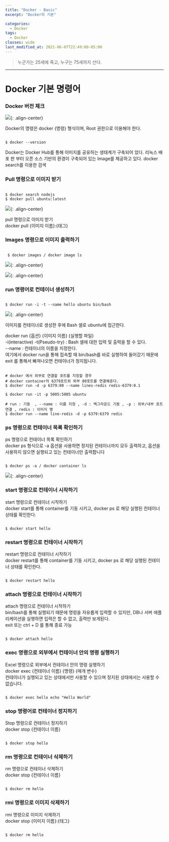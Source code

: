 ```yaml
---
title: "Docker - Basic"
excerpt: "Docker의 기본"

categories:
  - Docker
tags:
  - Docker 
classes: wide
last_modified_at: 2021-06-07T22:49:00-05:00
---
```


> 누군가는 25세에 죽고, 누구는 75세까지 산다. 

***

# Docker 기본 명령어

### Docker 버전 체크 

![](https://keepinmindsh.github.io/lines/assets/img/docker_001.png){: .align-center}

Docker의 명령은 docker {명령} 형식이며, Root 권한으로 이용해야 한다.

```shell

$ docker --version

```

Docker는 Docker Hub를 통해 이미지를 공유하는 생태계가 구축되어 았다. 리눅스 배포 판 부터 오픈 소스 기반의 환경이 구축되어 있는 Image를 제공하고 있다. docker search를 이용한 검색

### Pull 명령으로 이미지 받기 

```shell

$ docker search nodejs
$ docker pull ubuntu:latest

```

![](https://keepinmindsh.github.io/lines/assets/img/docker_002.png){: .align-center}

pull 명령으로 이미지 받기   
docker pull {이미지 이름}:{태그}

### Images 명령으로 이미지 출력하기 

```shell

 $ docker images / docker image ls

```

![](https://keepinmindsh.github.io/lines/assets/img/docker_003.png){: .align-center}

![](https://keepinmindsh.github.io/lines/assets/img/docker_004.png){: .align-center}

### run 명령어로 컨테이너 생성하기 

```shell

$ docker run -i -t --name hello ubuntu bin/bash

```

![](https://keepinmindsh.github.io/lines/assets/img/docker_005.png){: .align-center}

이미지를 컨테이너로 생성한 후에 Bash 셀로 ubuntu에 접근한다.  

docker run {옵션} {이미지 이름} {실행할 파일}  
-i(interactive) -t(Pseudo-try) : Bash 셀에 대한 입력 및 출력을 할 수 있다.  
--name : 컨테이너의 이름을 지정한다.  
여기에서 docker run을 통해 접속할 때 bin/bash를 바로 실행하여 들어갔기 때문에 exit 를 통해서 빠져나오면 컨테이너가 정지됩니다.  

```shell

# docker 에서 외부로 연결할 포트를 지정할 경우 
# docker container의 6379포트외 외부 80포트를 연결해준다.
$ docker run -d -p 6379:80 --name lines-redis redis-6379:0.1

$ docker run -it -p 5005:5005 ubuntu

# run : 기동  , --name : 이름 지정 , -d : 백그라운드 기동 , -p : 외부/내부 포트 연결 , redis : 이미지 명 
$ docker run --name line-redis -d -p 6379:6379 redis

```

### ps 명령으로 컨테이너 목록 확인하기 

ps 명령으로 컨테이너 목록 확인하기  
docker ps 형식으로 -a 옵션을 사용하면 정지된 컨테이너까지 모두 출력하고, 옵션을 사용하지 않으면 실행되고 있는 컨테이너만 출력합니다  

```shell

$ docker ps -a / docker container ls 

```

![](https://keepinmindsh.github.io/lines/assets/img/docker_006.png){: .align-center}

### start 명령으로 컨테이너 시작하기 

start 명령으로 컨테이너 시작하기  
docker start를 통해 container를 기동 시키고, docker ps 로 해당 실행된 컨테이너 상태를 확인한다.  

```shell

$ docker start hello      

```

### restart 명령으로 컨테이너 시작하기 

restart 명령으로 컨테이너 시작하기  
docker restart를 통해 container를 기동 시키고, docker ps 로 해당 실행된 컨테이너 상태를 확인한다.  

```shell

$ docker restart hello

```

### attach 명령으로 컨테이너 시작하기 

attach 명령으로 컨테이너 시작하기  
bin/bash를 통해 실행되기 때문에 명령을 자유롭게 입력할 수 있지만, DB나 서버 애플리케이션을 실행하면 입력은 할 수 없고, 출력만 보게된다.  
exit 또는 ctrl + D 를 통해 종료 가능  

```shell

$ docker attach hello  

```

### exec 명령으로 외부에서 컨테이너 안의 명령 실행하기 

Excel 명령으로 외부에서 컨테이너 안의 명령 실행하기  
docker exec {컨테이너 이름} {명령} {매개 변수}  
컨테이너가 실행되고 있는 상태에서만 사용할 수 있으며 정지된 상태에서는 사용할 수 없습니다.  

```shell 

$ docker exec hello echo "Hello World"     

```

### stop 명령어로 컨테이너 정지하기 

Stop 명령으로 컨테이너 정지하기  
docker stop {컨테이너 이름}  

```shell

$ docker stop hello 

```

### rm 명령으로 컨테이너 삭제하기 

rm 명령으로 컨테이너 삭제하기  
docker stop {컨테이너 이름}  

```shell

$ docker rm hello    

```

### rmi 명령으로 이미지 삭제하기 

rmi 명령으로 이미지 삭제하기  
docker stop {이미지 이름}:{태그}  

```shell

$ docker rm hello  

```
